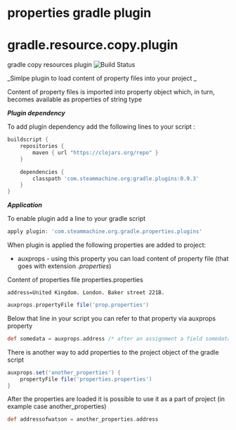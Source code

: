 # properties gradle plugin
# gradle.resource.copy.plugin
gradle copy resources plugin   ![Build Status](https://travis-ci.org/DarrylZero/gradle.resource.copy.plugin.svg?branch=development)

_Simlpe plugin to load content of  property files into your project _



Content of property files is imported into property object which, in turn, becomes 
available as properties of string type



***Plugin dependency***

To add plugin dependency add the following lines to your script :

```groovy
buildscript {
    repositories {
        maven { url "https://clojars.org/repo" }
    }

    dependencies {
        classpath 'com.steammachine.org:gradle.plugins:0.9.3'
    }
}
```


***Application***

To enable plugin add a line to your gradle script 

```groovy
apply plugin: 'com.steammachine.org.gradle.properties.plugins'
```


When plugin is applied the following properties are added to project:

- auxprops - using this property you can load content of property file (that goes with extension _.properties_)

Content of properties file properties.properties
```properties
address=United Kingdom. London. Baker street 221B.
```

```groovy
auxprops.propertyFile file('prop.properties')
```

Below that line in your script you can refer to that property via auxprops property

```groovy
def somedata = auxprops.address /* after an assignment a field somedata contains a string "United Kingdom. London. Baker street 221B."*/
```

There is another way to add properties to the project object of the gradle script

```groovy
auxprops.set('another_properties') {
    propertyFile file('properties.properties')
} 
```

After the properties are loaded it is possible to use it as a part of project (in example case another_properties)

```groovy
def addressofwatson = another_properties.address
```
